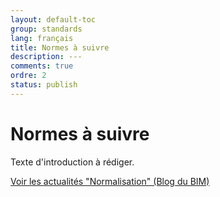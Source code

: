 ```yaml
---
layout: default-toc
group: standards
lang: français
title: Normes à suivre
description: ---
comments: true
ordre: 2
status: publish
---
```


# Normes à suivre

Texte d'introduction à rédiger.

<a class="btn btn-info" href="http://www.mediaconstruct.fr/sinformer/blog-du-bim/term/15/bim-et-normalisation" role="button">Voir les actualités "Normalisation" (Blog du BIM)</a>
